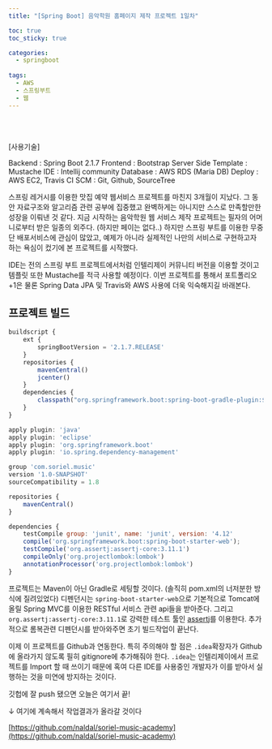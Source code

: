 ```yaml
---
title: "[Spring Boot] 음악학원 홈페이지 제작 프로젝트 1일차"

toc: true
toc_sticky: true

categories:
  - springboot
  
tags:
  - AWS
  - 스프링부트
  - 웹
---
```


<br><br>

[사용기술]

Backend : Spring Boot 2.1.7
Frontend : Bootstrap
Server Side Template : Mustache
IDE : Intellij community
Database : AWS RDS (Maria DB)
Deploy : AWS EC2, Travis CI
SCM : Git, Github, SourceTree

  스프링 레거시를 이용한 맛집 예약 웹서비스 프로젝트를 마친지 3개월이 지났다. 그 동안 자료구조와 알고리즘 관련 공부에 집중했고 완벽하게는 아니지만 스스로 만족할만한 성장을 이뤄낸 것 같다. 지금 시작하는 음악학원 웹 서비스 제작 프로젝트는 필자의 어머니로부터 받은 일종의 외주다. (하지만 페이는 없다..) 하지만 스프링 부트를 이용한 무중단 배포서비스에 관심이 많았고, 예제가 아니라 실제적인 나만의 서비스로 구현하고자 하는 욕심이 컸기에 본 프로젝트를 시작했다.

  IDE는 전의 스프링 부트 프로젝트에서처럼 인텔리제이 커뮤니티 버전을 이용할 것이고 템플릿 또한 Mustache를 적극 사용할 예정이다. 이번 프로젝트를 통해서 포트폴리오+1은 물론 Spring Data JPA 및 Travis와 AWS 사용에 더욱 익숙해지길 바래본다.

## 프로젝트 빌드

```jsx
buildscript {
    ext {
        springBootVersion = '2.1.7.RELEASE'
    }
    repositories {
        mavenCentral()
        jcenter()
    }
    dependencies {
        classpath("org.springframework.boot:spring-boot-gradle-plugin:${springBootVersion}")
    }
}

apply plugin: 'java'
apply plugin: 'eclipse'
apply plugin: 'org.springframework.boot'
apply plugin: 'io.spring.dependency-management'

group 'com.soriel.music'
version '1.0-SNAPSHOT'
sourceCompatibility = 1.8

repositories {
    mavenCentral()
}

dependencies {
    testCompile group: 'junit', name: 'junit', version: '4.12'
    compile('org.springframework.boot:spring-boot-starter-web');
    testCompile('org.assertj:assertj-core:3.11.1')
    compileOnly('org.projectlombok:lombok')
    annotationProcessor('org.projectlombok:lombok')
}
```

프로젝트는 Maven이 아닌 Gradle로 세팅할 것이다. (솔직히 pom.xml의 너저분한 방식에 질려있었다) 디펜던시는 `spring-boot-starter-web`으로 기본적으로 Tomcat에 올릴 Spring MVC를 이용한 RESTful 서비스 관련 api들을 받아준다. 그리고 `org.assertj:assertj-core:3.11.1`로 강력한 테스트 툴인 [assertj](https://joel-costigliola.github.io/assertj/)를 이용한다. 추가적으로 롬복관련 디펜던시를 받아와주면 초기 빌드작업이 끝난다.

이제 이 프로젝트를 Github과 연동한다. 특히 주의해야 할 점은 `.idea`확장자가 Github에 올라가지 않도록 필히 gitignore에 추가해줘야 한다. `.idea`는 인텔리제이에서 프로젝트를 Import 할 때 쓰이기 때문에 혹여 다른 IDE를 사용중인 개발자가 이를 받아서 실행하는 것을 미연에 방지하는 것이다.

깃헙에 잘 push 됐으면 오늘은 여기서 끝!

↓ 여기에 계속해서 작업결과가 올라갈 것이다

[https://github.com/naldal/soriel-music-academy](https://github.com/naldal/soriel-music-academy)
